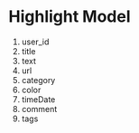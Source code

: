 # Highlight Model

1. user_id
2. title
3. text
4. url
5. category
6. color
7. timeDate
8. comment
9. tags